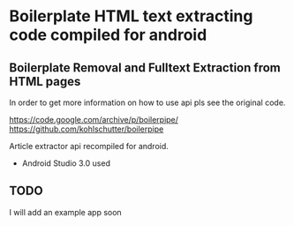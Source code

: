 

# Boilerplate HTML text extracting code compiled for android

## Boilerplate Removal and Fulltext Extraction from HTML pages

In order to get more information on how to use api pls see the original code. 

https://code.google.com/archive/p/boilerpipe/
https://github.com/kohlschutter/boilerpipe


Article extractor api recompiled for android.

* Android Studio 3.0 used

## TODO

I will add an example app soon